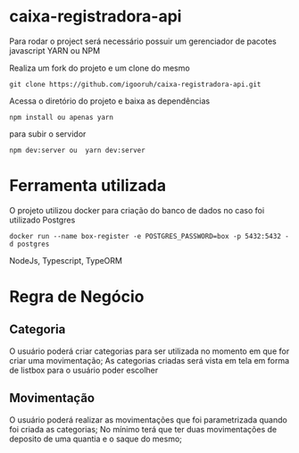 # caixa-registradora-api

Para rodar o project será necessário possuir um gerenciador de pacotes javascript
YARN ou NPM

Realiza um fork do projeto e um clone do mesmo

    git clone https://github.com/igooruh/caixa-registradora-api.git

Acessa o diretório do projeto e baixa as dependências

    npm install ou apenas yarn
    
para subir o servidor

    npm dev:server ou  yarn dev:server
    
# Ferramenta utilizada

O projeto utilizou docker para criação do banco de dados no caso foi utilizado Postgres

    docker run --name box-register -e POSTGRES_PASSWORD=box -p 5432:5432 -d postgres
    
NodeJs, Typescript, TypeORM


# Regra de Negócio

## Categoria
O usuário poderá criar categorias para ser utilizada no momento em que for criar uma movimentação;
As categorias criadas será vista em tela em forma de listbox para o usuário poder escolher

## Movimentação
O usuário poderá realizar as movimentações que foi parametrizada quando foi criada as categorias;
No mínimo terá que ter duas movimentações de deposito de uma quantia e o saque do mesmo;

